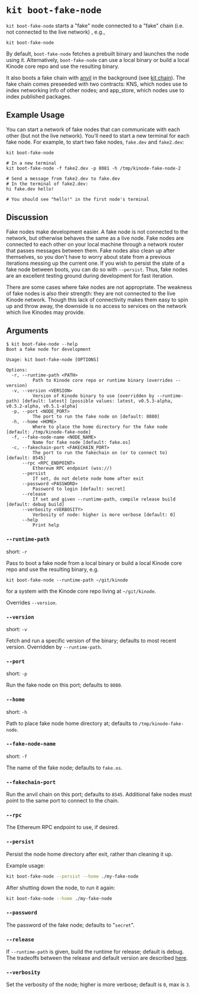 # `kit boot-fake-node`

`kit boot-fake-node` starts a "fake" node connected to a "fake" chain (i.e. not connected to the live network) , e.g.,

```
kit boot-fake-node
```

By default, `boot-fake-node` fetches a prebuilt binary and launches the node using it.
Alternatively, `boot-fake-node` can use a local binary or build a local Kinode core repo and use the resulting binary.

It also boots a fake chain with [anvil](https://book.getfoundry.sh/anvil/) in the background (see [kit chain](../kit/chain.md)).
The fake chain comes preseeded with two contracts: KNS, which nodes use to index networking info of other nodes; and app_store, which nodes use to index published packages.

## Example Usage

You can start a network of fake nodes that can communicate with each other (but not the live network).
You'll need to start a new terminal for each fake node.
For example, to start two fake nodes, `fake.dev` and `fake2.dev`:

```
kit boot-fake-node

# In a new terminal
kit boot-fake-node -f fake2.dev -p 8081 -h /tmp/kinode-fake-node-2

# Send a message from fake2.dev to fake.dev
# In the terminal of fake2.dev:
hi fake.dev hello!

# You should see "hello!" in the first node's terminal
```

## Discussion

Fake nodes make development easier.
A fake node is not connected to the network, but otherwise behaves the same as a live node.
Fake nodes are connected to each other on your local machine through a network router that passes messages between them.
Fake nodes also clean up after themselves, so you don't have to worry about state from a previous iterations messing up the current one.
If you wish to persist the state of a fake node between boots, you can do so with `--persist`.
Thus, fake nodes are an excellent testing ground during development for fast iteration.

There are some cases where fake nodes are not appropriate.
The weakness of fake nodes is also their strength: they are not connected to the live Kinode network.
Though this lack of connectivity makes them easy to spin up and throw away, the downside is no access to services on the network which live Kinodes may provide.

## Arguments

```
$ kit boot-fake-node --help
Boot a fake node for development

Usage: kit boot-fake-node [OPTIONS]

Options:
  -r, --runtime-path <PATH>
          Path to Kinode core repo or runtime binary (overrides --version)
  -v, --version <VERSION>
          Version of Kinode binary to use (overridden by --runtime-path) [default: latest] [possible values: latest, v0.5.3-alpha, v0.5.2-alpha, v0.5.1-alpha]
  -p, --port <NODE_PORT>
          The port to run the fake node on [default: 8080]
  -h, --home <HOME>
          Where to place the home directory for the fake node [default: /tmp/kinode-fake-node]
  -f, --fake-node-name <NODE_NAME>
          Name for fake node [default: fake.os]
  -c, --fakechain-port <FAKECHAIN_PORT>
          The port to run the fakechain on (or to connect to) [default: 8545]
      --rpc <RPC_ENDPOINT>
          Ethereum RPC endpoint (wss://)
      --persist
          If set, do not delete node home after exit
      --password <PASSWORD>
          Password to login [default: secret]
      --release
          If set and given --runtime-path, compile release build [default: debug build]
      --verbosity <VERBOSITY>
          Verbosity of node: higher is more verbose [default: 0]
      --help
          Print help
```

### `--runtime-path`

short: `-r`

Pass to boot a fake node from a local binary or build a local Kinode core repo and use the resulting binary, e.g.

```
kit boot-fake-node --runtime-path ~/git/kinode
```

for a system with the Kinode core repo living at `~/git/kinode`.

Overrides `--version`.

### `--version`

short: `-v`

Fetch and run a specific version of the binary; defaults to most recent version.
Overridden by `--runtime-path`.

### `--port`

short: `-p`

Run the fake node on this port; defaults to `8080`.

### `--home`

short: `-h`

Path to place fake node home directory at; defaults to `/tmp/kinode-fake-node`.

### `--fake-node-name`

short: `-f`

The name of the fake node; defaults to `fake.os`.

### `--fakechain-port`

Run the anvil chain on this port; defaults to `8545`.
Additional fake nodes must point to the same port to connect to the chain.

### `--rpc`

The Ethereum RPC endpoint to use, if desired.

### `--persist`

Persist the node home directory after exit, rather than cleaning it up.

Example usage:

``` bash
kit boot-fake-node --persist --home ./my-fake-node
```

After shutting down the node, to run it again:

```bash
kit boot-fake-node --home ./my-fake-node
```

### `--password`

The password of the fake node; defaults to "`secret`".

### `--release`

If `--runtime-path` is given, build the runtime for release; default is debug.
The tradeoffs between the release and default version are described [here](https://doc.rust-lang.org/book/ch01-03-hello-cargo.html?highlight=release#building-for-release).

### `--verbosity`

Set the verbosity of the node; higher is more verbose; default is `0`, max is `3`.
